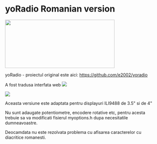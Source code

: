 # yoRadio Romanian version
<img src="images/yorADIOrom.PNG" width="360" height="160">

yoRadio - proiectul original este aici: https://github.com/e2002/yoradio

A fost tradusa interfata web
<img src="https://i.imgur.com/Q66dFtT.png">

<img src="https://i.imgur.com/w4CGZFG.png">

Aceasta versiune este adaptata pentru displayuri ILI9488 de 3.5" si de 4"

Nu sunt adaugate potentiometre, encodere rotative etc, pentru acesta trebuie sa va modificati fisierul myoptions.h dupa necesitatile dumneavoastre.

Deocamdata nu este rezolvata problema cu afisarea caracterelor cu diacritice romanesti.
